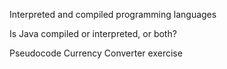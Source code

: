 Interpreted and compiled programming languages


Is Java compiled or interpreted, or both?



Pseudocode Currency Converter exercise
